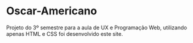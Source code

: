# Oscar-Americano

Projeto do 3º semestre para a aula de UX e Programação Web, utilizando apenas HTML e CSS foi desenvolvido este site.   
